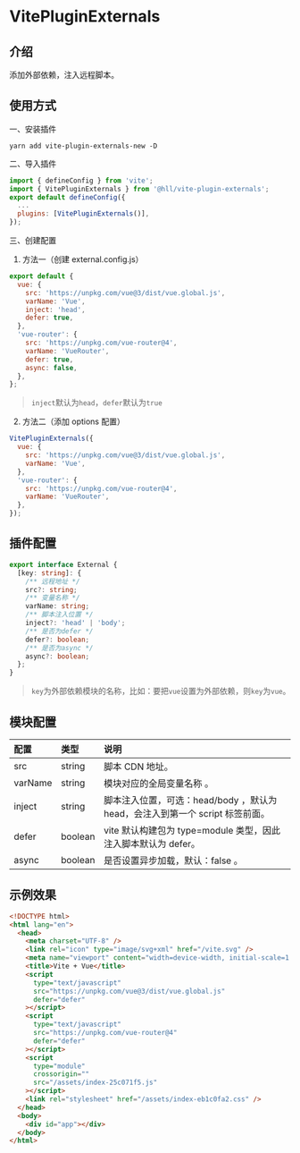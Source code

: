 # VitePluginExternals

## 介绍

添加外部依赖，注入远程脚本。

## 使用方式

一、安装插件

```shell
yarn add vite-plugin-externals-new -D
```

二、导入插件

```js
import { defineConfig } from 'vite';
import { VitePluginExternals } from '@hll/vite-plugin-externals';
export default defineConfig({
  ...
  plugins: [VitePluginExternals()],
});
```

三、创建配置

1. 方法一（创建 external.config.js）

```js
export default {
  vue: {
    src: 'https://unpkg.com/vue@3/dist/vue.global.js',
    varName: 'Vue',
    inject: 'head',
    defer: true,
  },
  'vue-router': {
    src: 'https://unpkg.com/vue-router@4',
    varName: 'VueRouter',
    defer: true,
    async: false,
  },
};
```

> `inject`默认为`head`，`defer`默认为`true`

2. 方法二（添加 options 配置）

```js
VitePluginExternals({
  vue: {
    src: 'https://unpkg.com/vue@3/dist/vue.global.js',
    varName: 'Vue',
  },
  'vue-router': {
    src: 'https://unpkg.com/vue-router@4',
    varName: 'VueRouter',
  },
});
```

## 插件配置

```ts
export interface External {
  [key: string]: {
    /** 远程地址 */
    src?: string;
    /** 变量名称 */
    varName: string;
    /** 脚本注入位置 */
    inject?: 'head' | 'body';
    /** 是否为defer */
    defer?: boolean;
    /** 是否为async */
    async?: boolean;
  };
}
```

> `key`为外部依赖模块的名称，比如：要把`vue`设置为外部依赖，则`key`为`vue`。

## 模块配置

| 配置    | 类型    | 说明                                                                          |
| :------ | :------ | :---------------------------------------------------------------------------- |
| src     | string  | 脚本 CDN 地址。                                                               |
| varName | string  | 模块对应的全局变量名称 。                                                     |
| inject  | string  | 脚本注入位置，可选：head/body ，默认为 head，会注入到第一个 script 标签前面。 |
| defer   | boolean | vite 默认构建包为 type=module 类型，因此注入脚本默认为 defer。                |
| async   | boolean | 是否设置异步加载，默认：false 。                                              |

## 示例效果

```html
<!DOCTYPE html>
<html lang="en">
  <head>
    <meta charset="UTF-8" />
    <link rel="icon" type="image/svg+xml" href="/vite.svg" />
    <meta name="viewport" content="width=device-width, initial-scale=1.0" />
    <title>Vite + Vue</title>
    <script
      type="text/javascript"
      src="https://unpkg.com/vue@3/dist/vue.global.js"
      defer="defer"
    ></script>
    <script
      type="text/javascript"
      src="https://unpkg.com/vue-router@4"
      defer="defer"
    ></script>
    <script
      type="module"
      crossorigin=""
      src="/assets/index-25c071f5.js"
    ></script>
    <link rel="stylesheet" href="/assets/index-eb1c0fa2.css" />
  </head>
  <body>
    <div id="app"></div>
  </body>
</html>
```
